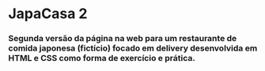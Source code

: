# JapaCasa 2

### Segunda versão da página na web para um restaurante de comida japonesa (fictício) focado em delivery desenvolvida em HTML e CSS como forma de exercício e prática.
